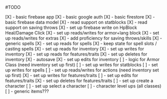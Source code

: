 #TODO

[X] - basic firebase app
[X] - basic google auth
[X] - basic firestore
[X] - basic firebase data model
[X] - read support on statblocks
[X] - read support on saving throws
[X] - set up firebase write on HpBlock Heal/Damage Click
[X] - set up reads/writes for armor+lang block
[X] - set up reads/writes for extras
[X] - add proficiency for saving throws/skills
[X] - generic spells
[X] - set up reads for spells
[X] - keep state for spell slots / casting spells
[X] - set up reads for inventory
[X] - set up writes for inventory
[X] - set up reads for features/traits
[X] - set up deletes for inventory
[X] - autosave
[X] - set up edits for inventory
[ ] - logic for Armor Class (need inventory set up first)
[ ] - set up writes for statblocks
[ ] - set up writes for spells
[ ] - set up reads/writes for actions (need inventory set up first)
[X] - set up writes for features/traits
[ ] - set up edits for features/traits
[X] - set up deletes for features/traits
[ ] - set up create a character
[ ] - set up select a character
[ ] - character level ups (all classes)
[ ] - generic items???
